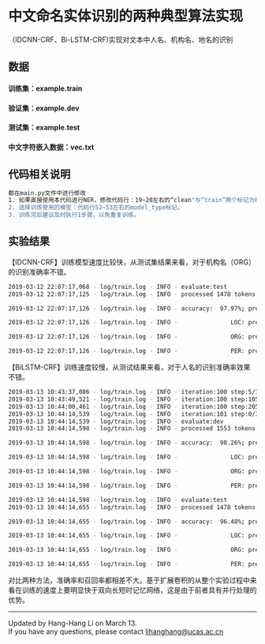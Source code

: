 # 中文命名实体识别的两种典型算法实现
（IDCNN-CRF、Bi-LSTM-CRF)实现对文本中人名、机构名、地名的识别
## 数据
#### 训练集：example.train
#### 验证集：example.dev
#### 测试集：example.test
#### 中文字符嵌入数据：vec.txt
## 代码相关说明
```Bash
都在main.py文件中进行修改
1. 如果直接使用本代码进行NER，修改代码行：19~20左右的“clean"与“train”两个标记为False，否则都修改为True（表示重新训练模型）。
2. 选择训练使用的模型：代码行52~53左右的model_type标记。
3. 训练完后建议及时执行1步骤，以免重复训练。
```
## 实验结果
【IDCNN-CRF】训练模型速度比较快，从测试集结果来看，对于机构名（ORG）的识别准确率不错。
```Bash
2019-03-12 22:07:17,068 - log/train.log - INFO - evaluate:test
2019-03-12 22:07:17,125 - log/train.log - INFO - processed 1478 tokens with 69 phrases; found: 65 phrases; correct: 57.

2019-03-12 22:07:17,126 - log/train.log - INFO - accuracy:  97.97%; precision:  87.69%; recall:  82.61%; FB1:  85.07

2019-03-12 22:07:17,126 - log/train.log - INFO -               LOC: precision:  86.67%; recall:  83.87%; FB1:  85.25  30

2019-03-12 22:07:17,126 - log/train.log - INFO -               ORG: precision:  93.75%; recall:  83.33%; FB1:  88.24  16

2019-03-12 22:07:17,126 - log/train.log - INFO -               PER: precision:  84.21%; recall:  80.00%; FB1:  82.05  19
```
【BiLSTM-CRF】训练速度较慢，从测试结果来看，对于人名的识别准确率效果不错。
```Bash
2019-03-13 10:43:37,086 - log/train.log - INFO - iteration:100 step:5/305, NER loss: 0.064308
2019-03-13 10:43:49,521 - log/train.log - INFO - iteration:100 step:105/305, NER loss: 0.069525
2019-03-13 10:44:00,461 - log/train.log - INFO - iteration:100 step:205/305, NER loss: 0.059695
2019-03-13 10:44:14,539 - log/train.log - INFO - iteration:101 step:0/305, NER loss: 0.058964
2019-03-13 10:44:14,539 - log/train.log - INFO - evaluate:dev
2019-03-13 10:44:14,598 - log/train.log - INFO - processed 1553 tokens with 47 phrases; found: 54 phrases; correct: 44.

2019-03-13 10:44:14,598 - log/train.log - INFO - accuracy:  98.26%; precision:  81.48%; recall:  93.62%; FB1:  87.13

2019-03-13 10:44:14,598 - log/train.log - INFO -               LOC: precision:  80.00%; recall:  96.00%; FB1:  87.27  30

2019-03-13 10:44:14,598 - log/train.log - INFO -               ORG: precision:  88.89%; recall:  88.89%; FB1:  88.89  9

2019-03-13 10:44:14,598 - log/train.log - INFO -               PER: precision:  80.00%; recall:  92.31%; FB1:  85.71  15

2019-03-13 10:44:14,598 - log/train.log - INFO - evaluate:test
2019-03-13 10:44:14,655 - log/train.log - INFO - processed 1478 tokens with 69 phrases; found: 71 phrases; correct: 60.

2019-03-13 10:44:14,655 - log/train.log - INFO - accuracy:  96.48%; precision:  84.51%; recall:  86.96%; FB1:  85.71

2019-03-13 10:44:14,655 - log/train.log - INFO -               LOC: precision:  80.56%; recall:  93.55%; FB1:  86.57  36

2019-03-13 10:44:14,655 - log/train.log - INFO -               ORG: precision:  84.21%; recall:  88.89%; FB1:  86.49  19

2019-03-13 10:44:14,655 - log/train.log - INFO -               PER: precision:  93.75%; recall:  75.00%; FB1:  83.33  16
```
对比两种方法，准确率和召回率都相差不大。基于扩展卷积的从整个实验过程中来看在训练的速度上要明显快于双向长短时记忆网络，这是由于前者具有并行处理的优势。

-----
Updated by Hang-Hang Li on March 13.   
If you have any questions, please contact lihanghang@ucas.ac.cn

